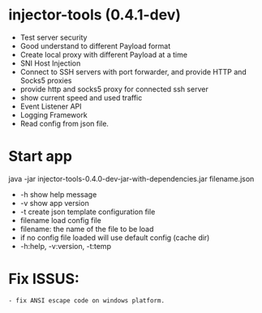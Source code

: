 # injector-tools (0.4.1-dev)


 - Test server security
 - Good understand to different Payload format
 - Create local proxy with different Payload at a time
 - SNI Host Injection
 - Connect to SSH servers with port forwarder, and provide HTTP and Socks5 proxies
 - provide http and socks5 proxy for connected ssh server
 - show current speed and used traffic
 - Event Listener API
 - Logging Framework
 - Read config from json file. 


# Start app
java -jar injector-tools-0.4.0-dev-jar-with-dependencies.jar filename.json

 - -h	show help message
 - -v	show app version
 - -t 	create json template configuration file
 - filename	load config file
 - filename:	the name of the file to be load
 - if no config file loaded will use default config (cache dir)
 - -h:help,	-v:version,	-t:temp
 
# Fix ISSUS:
	- fix ANSI escape code on windows platform. 
 
